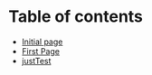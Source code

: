 # Table of contents

* [Initial page](README.md)
* [First Page](first-page.md)
* [justTest](justtest.md)

